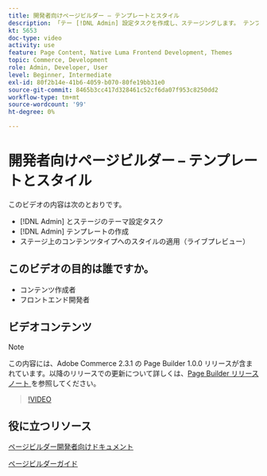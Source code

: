 ```yaml
---
title: 開発者向けページビルダー – テンプレートとスタイル
description: 「テー [!DNL Admin] 設定タスクを作成し、ステージングします。 テンプレート  [!DNL Admin]  作成​. ステージ（ライブプレビュー）のコンテンツタイプにスタイルを適用できます。
kt: 5653
doc-type: video
activity: use
feature: Page Content, Native Luma Frontend Development, Themes
topic: Commerce, Development
role: Admin, Developer, User
level: Beginner, Intermediate
exl-id: 80f2b14e-41b6-4059-b070-80fe19bb31e0
source-git-commit: 8465b3cc417d328461c52cf6da07f953c8250dd2
workflow-type: tm+mt
source-wordcount: '99'
ht-degree: 0%

---
```


# 開発者向けページビルダー – テンプレートとスタイル

このビデオの内容は次のとおりです。

- [!DNL Admin] とステージのテーマ設定タスク
- [!DNL Admin] テンプレートの作成&#x200B;
- ステージ上のコンテンツタイプへのスタイルの適用（ライブプレビュー）

## このビデオの目的は誰ですか。

- コンテンツ作成者
- フロントエンド開発者

## ビデオコンテンツ

>[!NOTE]
>
>この内容には、Adobe Commerce 2.3.1 の Page Builder 1.0.0 リリースが含まれています。以降のリリースでの更新について詳しくは、[Page Builder リリースノート ](https://experienceleague.adobe.com/docs/commerce-admin/page-builder/release-notes.html?lang=ja) を参照してください。

>[!VIDEO](https://video.tv.adobe.com/v/3430947?quality=12&learn=on&captions=jpn)

## 役に立つリソース

[ ページビルダー開発者向けドキュメント ](https://developer.adobe.com/commerce/frontend-core/page-builder/)

[ ページビルダーガイド ](https://experienceleague.adobe.com/docs/commerce-admin/page-builder/introduction.html?lang=ja)
